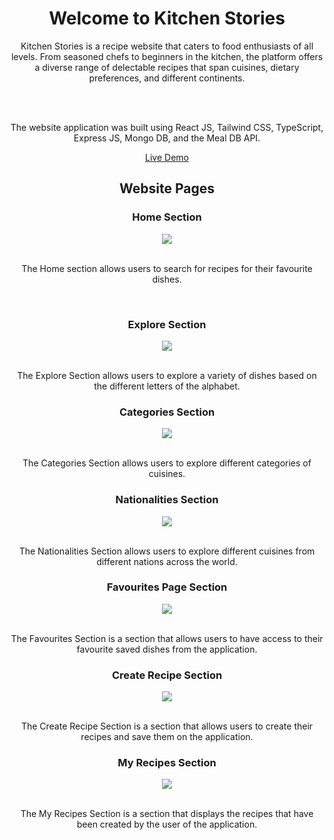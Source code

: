 <h1 align="center"> Welcome to Kitchen Stories </h1>

<div align="center" >
Kitchen Stories is a recipe website that caters to food enthusiasts of all levels. From seasoned chefs to beginners in the kitchen, the platform offers a diverse range of delectable recipes that span cuisines, dietary preferences, and different continents.

  <br><br>
  
The website application was built using React JS, Tailwind CSS, TypeScript, Express JS, Mongo DB, and the Meal DB API.

[Live Demo](https://kitchenstories-ten.vercel.app)
</div>

<h2 align="center"> Website Pages </h2>

<div>
  <h3 align="center" >Home Section</h3>

  <div align="center" >
    <img  src="https://i.postimg.cc/pT3v4KDZ/HomePage.jpg"> 

  </div>

  <br>
  
  <p align="center" >The Home section allows users to search for recipes for their favourite dishes. </p>
</div>

<br>

<div>
  <h3 align="center" >Explore Section</h3>

  <div align="center" >
    <img  src="https://i.postimg.cc/gc6mRBWB/Explore-Page.jpg"> 

  </div>

  <br>
  
  <p align="center">The Explore Section allows users to explore a variety of dishes based on the different letters of the alphabet.</p>
</div>

<div>
  <h3 align="center" >Categories Section</h3>

  <div align="center" >
    <img  src="https://i.postimg.cc/zXZ5kSDD/Categories-Page.jpg"> 

  </div>

  <br>
  
  <p align="center">The Categories Section allows users to explore different categories of cuisines.</p>
</div>

<div>
  <h3 align="center" >Nationalities Section</h3>

  <div align="center" >
    <img  src="https://i.postimg.cc/mkcDFbSd/Nationalities-Page.jpg"> 

  </div>

  <br>
  
  <p align="center">The Nationalities Section allows users to explore different cuisines from different nations across the world.</p>
</div>

<div>
  
<h3 align="center" >Favourites Page Section</h3>

  <div align="center" >
    <img  src="https://i.postimg.cc/rF1TZ0z1/Favourites-Page.jpg"> 

  </div>

  <br>
  <p align="center">The Favourites Section is a section that allows users to have access to their favourite saved dishes from the application.</p>
</div>

<h3 align="center" >Create Recipe Section</h3>

  <div align="center" >
    <img  src="https://i.postimg.cc/rsgJzNQG/Create-Page.jpg"> 

  </div>

  <br>
  <p align="center">The Create Recipe Section is a section that allows users to create their recipes and save them on the application.</p>
  
</div>

<h3 align="center" >My Recipes Section</h3>

  <div align="center" >
    <img  src="https://i.postimg.cc/SRQL0zkn/My-Recipes.jpg"> 

  </div>

  <br>
  <p align="center">The My Recipes Section is a section that displays the recipes that have been created by the user of the application.</p>
  
</div>


